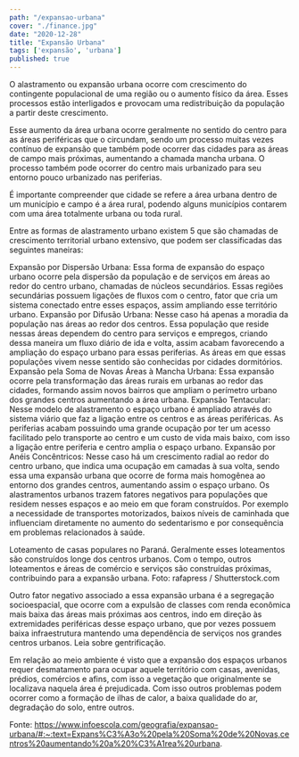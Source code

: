 ```yaml
---
path: "/expansao-urbana"
cover: "./finance.jpg"
date: "2020-12-28"
title: "Expansão Urbana"
tags: ['expansão', 'urbana']
published: true
---
```

O alastramento ou expansão urbana ocorre com crescimento do contingente populacional de uma região ou o aumento físico da área. Esses processos estão interligados e provocam uma redistribuição da população a partir deste crescimento.

Esse aumento da área urbana ocorre geralmente no sentido do centro para as áreas periféricas que o circundam, sendo um processo muitas vezes contínuo de expansão que também pode ocorrer das cidades para as áreas de campo mais próximas, aumentando a chamada mancha urbana. O processo também pode ocorrer do centro mais urbanizado para seu entorno pouco urbanizado nas periferias.


É importante compreender que cidade se refere a área urbana dentro de um município e campo é a área rural, podendo alguns municípios contarem com uma área totalmente urbana ou toda rural.

Entre as formas de alastramento urbano existem 5 que são chamadas de crescimento territorial urbano extensivo, que podem ser classificadas das seguintes maneiras:

Expansão por Dispersão Urbana: Essa forma de expansão do espaço urbano ocorre pela dispersão da população e de serviços em áreas ao redor do centro urbano, chamadas de núcleos secundários. Essas regiões secundárias possuem ligações de fluxos com o centro, fator que cria um sistema conectado entre esses espaços, assim ampliando esse território urbano.
Expansão por Difusão Urbana: Nesse caso há apenas a moradia da população nas áreas ao redor dos centros. Essa população que reside nessas áreas dependem do centro para serviços e empregos, criando dessa maneira um fluxo diário de ida e volta, assim acabam favorecendo a ampliação do espaço urbano para essas periferias. As áreas em que essas populações vivem nesse sentido são conhecidas por cidades dormitórios.
Expansão pela Soma de Novas Áreas à Mancha Urbana: Essa expansão ocorre pela transformação das áreas rurais em urbanas ao redor das cidades, formando assim novos bairros que ampliam o perímetro urbano dos grandes centros aumentando a área urbana.
Expansão Tentacular: Nesse modelo de alastramento o espaço urbano é ampliado através do sistema viário que faz a ligação entre os centros e as áreas periféricas. As periferias acabam possuindo uma grande ocupação por ter um acesso facilitado pelo transporte ao centro e um custo de vida mais baixo, com isso a ligação entre periferia e centro amplia o espaço urbano.
Expansão por Anéis Concêntricos: Nesse caso há um crescimento radial ao redor do centro urbano, que indica uma ocupação em camadas à sua volta, sendo essa uma expansão urbana que ocorre de forma mais homogênea ao entorno dos grandes centros, aumentando assim o espaço urbano.
Os alastramentos urbanos trazem fatores negativos para populações que residem nesses espaços e ao meio em que foram construídos. Por exemplo a necessidade de transportes motorizados, baixos níveis de caminhada que influenciam diretamente no aumento do sedentarismo e por consequência em problemas relacionados à saúde.


Loteamento de casas populares no Paraná. Geralmente esses loteamentos são construídos longe dos centros urbanos. Com o tempo, outros loteamentos e áreas de comércio e serviços são construídas próximas, contribuindo para a expansão urbana. Foto: rafapress / Shutterstock.com

Outro fator negativo associado a essa expansão urbana é a segregação socioespacial, que ocorre com a expulsão de classes com renda econômica mais baixa das áreas mais próximas aos centros, indo em direção às extremidades periféricas desse espaço urbano, que por vezes possuem baixa infraestrutura mantendo uma dependência de serviços nos grandes centros urbanos. Leia sobre gentrificação.


Em relação ao meio ambiente é visto que a expansão dos espaços urbanos requer desmatamento para ocupar aquele território com casas, avenidas, prédios, comércios e afins, com isso a vegetação que originalmente se localizava naquela área é prejudicada. Com isso outros problemas podem ocorrer como a formação de ilhas de calor, a baixa qualidade do ar, degradação do solo, entre outros.

Fonte: https://www.infoescola.com/geografia/expansao-urbana/#:~:text=Expans%C3%A3o%20pela%20Soma%20de%20Novas,centros%20aumentando%20a%20%C3%A1rea%20urbana.